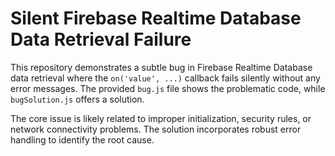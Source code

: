 # Silent Firebase Realtime Database Data Retrieval Failure

This repository demonstrates a subtle bug in Firebase Realtime Database data retrieval where the `on('value', ...)` callback fails silently without any error messages.  The provided `bug.js` file shows the problematic code, while `bugSolution.js` offers a solution.

The core issue is likely related to improper initialization, security rules, or network connectivity problems.  The solution incorporates robust error handling to identify the root cause.